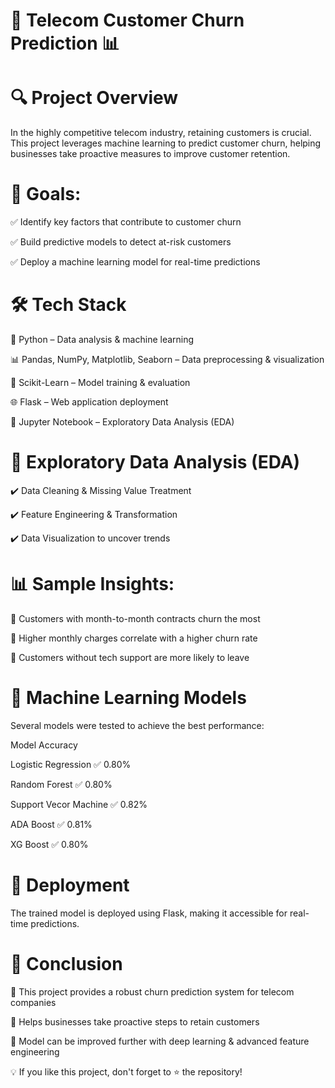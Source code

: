 # 🚀 Telecom Customer Churn Prediction 📊

# 🔍 Project Overview

In the highly competitive telecom industry, retaining customers is crucial. This project leverages machine learning to predict customer churn, helping businesses take proactive measures to improve customer retention.

# 🎯 Goals:

✅ Identify key factors that contribute to customer churn

✅ Build predictive models to detect at-risk customers

✅ Deploy a machine learning model for real-time predictions

# 🛠️ Tech Stack

🚀 Python – Data analysis & machine learning

📊 Pandas, NumPy, Matplotlib, Seaborn – Data preprocessing & visualization

🧠 Scikit-Learn – Model training & evaluation

🌐 Flask – Web application deployment

🔧 Jupyter Notebook – Exploratory Data Analysis (EDA)

# 🔬 Exploratory Data Analysis (EDA)

✔️ Data Cleaning & Missing Value Treatment

✔️ Feature Engineering & Transformation

✔️ Data Visualization to uncover trends

# 📊 Sample Insights:

🔹 Customers with month-to-month contracts churn the most

🔹 Higher monthly charges correlate with a higher churn rate

🔹 Customers without tech support are more likely to leave

# 🤖 Machine Learning Models

Several models were tested to achieve the best performance:

Model	                Accuracy	

Logistic Regression	  ✅ 0.80%

Random Forest         ✅ 0.80%

Support Vecor Machine ✅ 0.82%
                     
ADA Boost             ✅ 0.81%
                     
XG Boost              ✅ 0.80%

# 🚀 Deployment

The trained model is deployed using Flask, making it accessible for real-time predictions.

# 📢 Conclusion

🔹 This project provides a robust churn prediction system for telecom companies

🔹 Helps businesses take proactive steps to retain customers

🔹 Model can be improved further with deep learning & advanced feature engineering

💡 If you like this project, don't forget to ⭐ the repository!

